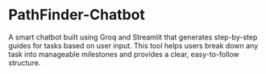 # PathFinder-Chatbot
A smart chatbot built using Groq and Streamlit that generates step-by-step guides for tasks based on user input. This tool helps users break down any task into manageable milestones and provides a clear, easy-to-follow structure.
